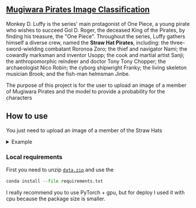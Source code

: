 ## [Mugiwara Pirates Image Classification](https://op-classifier.herokuapp.com)

Monkey D. Luffy is the series' main protagonist of One Piece, a young pirate who wishes to succeed Gol D. Roger, the deceased King of the Pirates, by finding his treasure, the "One Piece". Throughout the series, Luffy gathers himself a diverse crew, named the **Straw Hat Pirates**, including: the three-sword-wielding combatant Roronoa Zoro; the thief and navigator Nami; the cowardly marksman and inventor Usopp; the cook and martial artist Sanji; the anthropomorphic reindeer and doctor Tony Tony Chopper; the archaeologist Nico Robin; the cyborg shipwright Franky; the living skeleton musician Brook; and the fish-man helmsman Jinbe. 

The purpose of this project is for the user to upload an image of a member of Mugiwara Pirates and the model to provide a probability for the characters

## How to use

You just need to upload an image of a member of the Straw Hats
<details>
  <summary markdown="span">Example</summary>

<p align="center"><img align="center" src="img/ex.png" height="570px" width="620"/></p>

</details>


### Local requirements
First you need to unzip [`data.zip`](https://github.com/AlissonRP/OP-image-classification/blob/master/data.zip) and use the
```python
conda install --file requirements.txt
```
I really recommend you to use PyTorch + gpu, but for deploy I used it with cpu because the package size is smaller.
